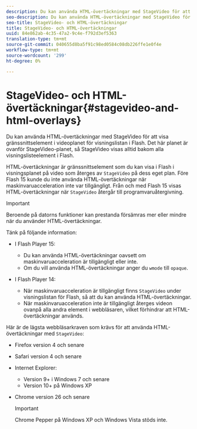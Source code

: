 ```yaml
---
description: Du kan använda HTML-övertäckningar med StageVideo för att visa gränssnittselement i videoplanet för visningslistan i Flash. Det här planet är ovanför StageVideo-planet, så StageVideo visas alltid bakom alla visningslisteelement i Flash.
seo-description: Du kan använda HTML-övertäckningar med StageVideo för att visa gränssnittselement i videoplanet för visningslistan i Flash. Det här planet är ovanför StageVideo-planet, så StageVideo visas alltid bakom alla visningslisteelement i Flash.
seo-title: StageVideo- och HTML-övertäckningar
title: StageVideo- och HTML-övertäckningar
uuid: 84e862ab-4c35-47a2-9c4e-f792d3ef5363
translation-type: tm+mt
source-git-commit: 040655d8ba5f91c98ed0584c08db226ffe1e0f4e
workflow-type: tm+mt
source-wordcount: '299'
ht-degree: 0%

---
```



# StageVideo- och HTML-övertäckningar{#stagevideo-and-html-overlays}

Du kan använda HTML-övertäckningar med StageVideo för att visa gränssnittselement i videoplanet för visningslistan i Flash. Det här planet är ovanför StageVideo-planet, så StageVideo visas alltid bakom alla visningslisteelement i Flash.

HTML-övertäckningar är gränssnittselement som du kan visa i Flash i visningsplanet på video som återges av `StageVideo` på dess eget plan. Före Flash 15 kunde du inte använda HTML-övertäckningar när maskinvaruacceleration inte var tillgängligt. Från och med Flash 15 visas HTML-övertäckningar när `StageVideo` återgår till programvaruåtergivning.

>[!IMPORTANT]
>
>Beroende på datorns funktioner kan prestanda försämras mer eller mindre när du använder HTML-övertäckningar.

Tänk på följande information:

* I Flash Player 15:

   * Du kan använda HTML-övertäckningar oavsett om maskinvaruacceleration är tillgängligt eller inte.
   * Om du vill använda HTML-övertäckningar anger du `wmode` till `opaque`.

* I Flash Player 14:

   * När maskinvaruacceleration är tillgängligt finns `StageVideo` under visningslistan för Flash, så att du kan använda HTML-övertäckningar.
   * När maskinvaruacceleration inte är tillgängligt återges videon ovanpå alla andra element i webbläsaren, vilket förhindrar att HTML-övertäckningar används.

Här är de lägsta webbläsarkraven som krävs för att använda HTML-övertäckningar med `StageVideo`:

* Firefox version 4 och senare
* Safari version 4 och senare
* Internet Explorer:

   * Version 9+ i Windows 7 och senare
   * Version 10+ på Windows XP

* Chrome version 26 och senare

   >[!IMPORTANT]
   >
   >Chrome Pepper på Windows XP och Windows Vista stöds inte.

